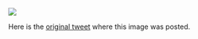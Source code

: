 [![](/guides/unfamiliar-codebase.png)](/guides/unfamiliar-codebase.png)

Here is the [original tweet](https://twitter.com/kamranahmedse/status/1256340163573231616) where this image was posted.
